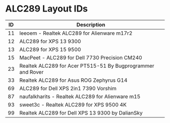 # ALC289 Layout IDs

| ID | Description |
|---|---|
| 11 | leeoem - Realtek ALC289 for Alienware m17r2 |
| 12 | ALC289 for XPS 13 9300 |
| 13 | ALC289 for XPS 15 9500 |
| 15 | MacPeet - ALC289 for Dell 7730 Precision CM240  |
| 23 | Realtek ALC289 for Acer PT515-51 By Bugprogrammer and Rover |
| 33 | Realtek ALC289 for Asus ROG Zephyrus G14 |
| 69 | ALC289 for Dell XPS 2in1 7390 Vorshim |
| 87 | naufalkharits - Realtek ALC289 for Alienware m15 |
| 93 | sweet3c - Realtek ALC289 for XPS 9500 4K |
| 99 | Realtek ALC289 for Dell XPS 13 9300 by DalianSky |
